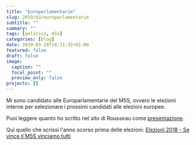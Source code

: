 ```yaml
---
title: "Europarlamentarie"
slug: 2019/03/europarlamentarie
subtitle: ""
summary: ""
tags: [politica, m5s]
categories: [blog]
date: 2019-03-28T14:11:32+01:00
featured: false
draft: false
image:
  caption: ""
  focal_point: ""
  preview_only: false
projects: []
---
```


Mi sono candidato alle Europarlamentarie del M5S, ovvero le elezioni interne per selezionare i prossimi candidati alle elezioni europee.

Puoi leggere quanto ho scritto nel sito di Rousseau come  <a href="/about/presentazione/">presentazione</a>.

Qui quello che scrissi l'anno scorso prima delle elezioni: <a href="/studio/elezioni-2018/">Elezioni 2018 - Se vince il M5S vinciamo tutti</a>

<!-- #TODO fix links -->